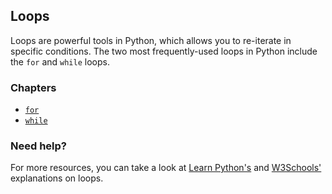 ## Loops

Loops are powerful tools in Python, which allows you to re-iterate in specific conditions. The two most frequently-used loops in Python include the `for` and `while` loops.

### Chapters

- [`for`](https://github.com/Avicity7/pyhelp/tree/master/loops/for)
- [`while`](https://github.com/Avicity7/pyhelp/tree/master/loops/while)

### Need help?

For more resources, you can take a look at [Learn Python's](https://www.learnpython.org/en/Loops) and [W3Schools'](https://www.w3schools.com/python/python_for_loops.asp) explanations on loops.